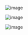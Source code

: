 ![image](https://github.com/today-tech-95/elevate-frontend/assets/59208992/d66eef3b-0c04-4a8e-99c7-52877997d70d)

![image](https://github.com/today-tech-95/elevate-frontend/assets/59208992/cfdfb0db-a46e-411a-b98e-e7c2cea0ada9)

![image](https://github.com/today-tech-95/elevate-frontend/assets/59208992/e8d17ace-caa6-4d07-b143-19282d6bcda8)


